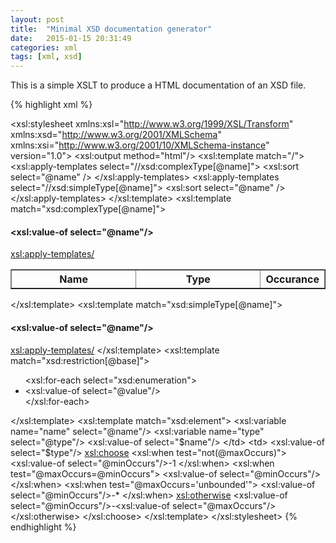 ```yaml
---
layout: post
title:  "Minimal XSD documentation generator"
date:   2015-01-15 20:31:49
categories: xml
tags: [xml, xsd]
---
```


This is a simple XSLT to produce a HTML documentation of an XSD file.

{% highlight xml %}
<?xml version="1.0"?>
<xsl:stylesheet xmlns:xsl="http://www.w3.org/1999/XSL/Transform"
                xmlns:xsd="http://www.w3.org/2001/XMLSchema"
                xmlns:xsi="http://www.w3.org/2001/10/XMLSchema-instance"
                version="1.0">
  <xsl:output method="html"/>
  <xsl:template match="/">
    <HTML>
      <BODY>
        <xsl:apply-templates select="//xsd:complexType[@name]">
          <xsl:sort select="@name" />
        </xsl:apply-templates>
        <xsl:apply-templates select="//xsd:simpleType[@name]">
          <xsl:sort select="@name" />
        </xsl:apply-templates>
      </BODY>
    </HTML>
  </xsl:template>
  <xsl:template match="xsd:complexType[@name]">
    <h4>
      <xsl:value-of select="@name"/>
    </h4>
    <table border="1" width="600px">
      <tr>
        <th width="40%">Name</th>
        <th width="40%">Type</th>
        <th width="20%">Occurance</th>
      </tr>
      <xsl:apply-templates/>
    </table>
  </xsl:template>
  <xsl:template match="xsd:simpleType[@name]">
    <h4>
      <xsl:value-of select="@name"/>
    </h4>
    <xsl:apply-templates/>
  </xsl:template>
  <xsl:template match="xsd:restriction[@base]">
    <ul>
      <xsl:for-each select="xsd:enumeration">
        <li>
          <xsl:value-of select="@value"/>
        </li>
      </xsl:for-each>
    </ul>
  </xsl:template>
  <xsl:template match="xsd:element">
    <xsl:variable name="name" select="@name"/>
    <xsl:variable name="type" select="@type"/>
    <tr>
      <td>
        <xsl:value-of select="$name"/>
      </td>
      <td>
        <xsl:value-of select="$type"/>
      </td>
      <td>
        <xsl:choose>
          <xsl:when test="not(@maxOccurs)">
            <xsl:value-of select="@minOccurs"/>-1
          </xsl:when>
          <xsl:when test="@maxOccurs=@minOccurs">
            <xsl:value-of select="@minOccurs"/>
          </xsl:when>
          <xsl:when test="@maxOccurs='unbounded'">
            <xsl:value-of select="@minOccurs"/>-*
          </xsl:when>
          <xsl:otherwise>
            <xsl:value-of select="@minOccurs"/>-<xsl:value-of select="@maxOccurs"/>
          </xsl:otherwise>
        </xsl:choose>
      </td>
    </tr>
  </xsl:template>
  </xsl:stylesheet>
{% endhighlight %}

